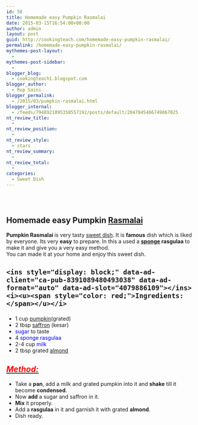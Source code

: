 ```yaml
---
id: 58
title: Homemade easy Pumpkin Rasmalai
date: 2015-03-15T16:54:00+00:00
author: admin
layout: post
guid: http://cookingteach.com/homemade-easy-pumpkin-rasmalai/
permalink: /homemade-easy-pumpkin-rasmalai/
mythemes-post-layout:
  - 
mythemes-post-sidebar:
  - 
blogger_blog:
  - cookingteach1.blogspot.com
blogger_author:
  - Rup Saini
blogger_permalink:
  - /2015/03/pumpkin-rasmalai.html
blogger_internal:
  - /feeds/7948921895358557192/posts/default/2047845466749867025
nt_review_title:
  - 
nt_review_position:
  - 
nt_review_style:
  - stars
nt_review_summary:
  - 
nt_review_total:
  - 
categories:
  - Sweet Dish
---
```

&nbsp;

<p style="clear: both; text-align: center;">
  <a style="margin-left: 1em; margin-right: 1em;" href="http://4.bp.blogspot.com/-aZSEuKpBQEQ/VQWvhKTwDjI/AAAAAAAAAJY/tGZ15OSzE50/s1600/download.jpg"><img src="http://4.bp.blogspot.com/-aZSEuKpBQEQ/VQWvhKTwDjI/AAAAAAAAAJY/tGZ15OSzE50/s1600/download.jpg" alt="" border="0" /></a>
</p>

## Homemade easy Pumpkin <a class="zem_slink" title="Ras malai" href="http://en.wikipedia.org/wiki/Ras_malai" target="_blank" rel="wikipedia">Rasmalai</a>

<p dir="ltr" style="text-align: left;">
  <b>Pumpkin Rasmalai </b>is very tasty <a class="zem_slink" title="Dessert" href="http://en.wikipedia.org/wiki/Dessert" target="_blank" rel="wikipedia">sweet dish</a>. It is <b>famous</b> dish which is liked by everyone. Its very <b>easy</b> to prepare. In this a used a <b><a class="zem_slink" title="Lemon Sponge Cake" href="http://www.williams-sonoma.com/recipe/lemon-sponge-cake.html" target="_blank" rel="williamssonoma">sponge</a> rasgulaa</b> to make it and give you a very easy method.<br /> You can made it at your home and enjoy this sweet dish.</p> 
  
  <h2 style="text-align: left;">
    <!-- post -->
    
    <ins style="display: block;" data-ad-client="ca-pub-8391089480493038" data-ad-format="auto" data-ad-slot="4079886109"></ins><i><u><span style="color: red;">Ingredients:</span></u></i>
  </h2>
  
  <ul style="text-align: left;">
    <li>
      1 cup <span style="color: blue;"><a class="zem_slink" title="Pumpkin" href="http://en.wikipedia.org/wiki/Pumpkin" target="_blank" rel="wikipedia">pumpkin</a></span>(grated)
    </li>
    <li>
      2 tbsp <span style="color: blue;"><a class="zem_slink" title="Saffron" href="http://en.wikipedia.org/wiki/Saffron" target="_blank" rel="wikipedia">saffron</a> </span>(kesar)
    </li>
    <li>
      <span style="color: blue;">sugar</span> to taste
    </li>
    <li>
      4 <span style="color: blue;">sponge rasgulaa</span>
    </li>
    <li>
      2-4 cup<span style="color: blue;"> milk</span>
    </li>
    <li>
      2 tbsp grated <span style="color: blue;"><a class="zem_slink" title="Almond" href="http://en.wikipedia.org/wiki/Almond" target="_blank" rel="wikipedia">almond</a></span>
    </li>
  </ul>
  
  <h2 style="text-align: left;">
    <i><u><span style="color: red;">Method:</span></u></i>
  </h2>
  
  <p>
    <ins style="display: block;" data-ad-client="ca-pub-8391089480493038" data-ad-format="auto" data-ad-slot="4079886109"></ins>
  </p>
  
  <ul style="text-align: left;">
    <li>
      Take a <b>pan</b>, add a milk and grated pumpkin into it and <b>shake</b> till it become <b>condensed</b>.
    </li>
    <li>
      Now <b>add</b> a sugar and saffron in it.
    </li>
    <li>
      <b>Mix</b> it properly.
    </li>
    <li>
      Add a <b>rasgulaa</b> in it and garnish it with grated <b>almond</b>.
    </li>
    <li>
      Dish ready.
    </li>
  </ul>
</p>